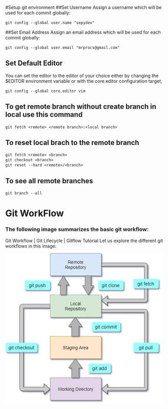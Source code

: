 #Setup git environment
##Set Username
Assign a username which will be used for each commit globally:
```
git config --global user.name "sepydev"
```

##Set Email Address
Assign an email address which will be used for each commit globally:
```
git config --global user.email "mrprocs@gmail.com"
```

## Set Default Editor
You can set the editor to the editor of your choice either by changing the $EDITOR environment variable or with the core.editor configuration target,
```
git config --global core.editor vim
```


## To get remote branch without create branch in local use this command
```
git fetch <remote> <remote branch>:<local branch>
```
## To reset local brach to the remote branch 
```
git fetch <remote> <branch>
git checkout <branch>
git reset --hard <remote>/<branch>
```
## To see all remote branches 
```
git branch --all
```


# Git WorkFlow
### The following image summarizes the basic git workflow:
Git Workflow | Git Lifecycle | Gitflow Tutorial
Let us explore the different git workflows in this image:

![git workflow](images/img.png)







